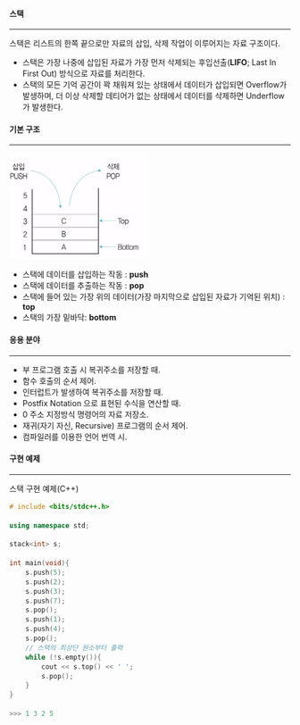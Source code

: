 #### 스택

---

스택은 리스트의 한쪽 끝으로만 자료의 삽입, 삭제 작업이 이루어지는 자료 구조이다.

- 스택은 가장 나중에 삽입된 자료가 가장 먼저 삭제되는 후입선출(**LIFO**; Last In First Out) 방식으로 자료를 처리한다.
- 스택의 모든 기억 공간이 꽉 채워져 있는 상태에서 데이터가 삽입되면 Overflow가 발생하며, 더 이상 삭제할 데티어가 없는 상태에서 데이터를 삭제하면 Underflow가 발생한다.



#### 기본 구조

---

![image-20220117110956432](assets/stack/image-20220117110956432.png)

- 스택에 데이터를 삽입하는 작동 : **push**
- 스택에 데이터를 추출하는 작동 : **pop**
- 스택에 들어 있는 가장 위의 데이터(가장 마지막으로 삽입된 자료가 기억된 위치) : **top**
- 스택의 가장 밑바닥: **bottom**



#### 응용 분야

---

- 부 프로그램 호출 시 복귀주소를 저장할 때.
- 함수 호출의 순서 제어.
- 인터럽트가 발생하여 복귀주소를 저장할 때.
- Postfix Notation 으로 표현된 수식을 연산할 때.
- 0 주소 지정방식 명령어의 자료 저장소.
- 재귀(자기 자신, Recursive) 프로그램의 순서 제어.
- 컴파일러를 이용한 언어 번역 시.



#### 구현 예제

---

스택 구현 예제(C++)

```c++
# include <bits/stdc++.h>

using namespace std;

stack<int> s;

int main(void){
    s.push(5);
    s.push(2);
    s.push(3);
    s.push(7);
    s.pop();
    s.push(1);
    s.push(4);
    s.pop();
    // 스택의 최상단 원소부터 출력
    while (!s.empty()){
        cout << s.top() << ' ';
        s.pop();
    }
}

>>>	1 3 2 5
```

